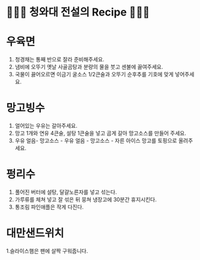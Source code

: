 # 👨🏻‍🍳 청와대 전설의 Recipe 👩🏻‍🍳

# 우육면

1. 청경채는 통째 반으로 잘라 준비해주세요.
2. 냄비에 오뚜기 옛날 사골곰탕과 분량의 물을 붓고 센불에 끓여주세요.
3. 국물이 끓어오르면 이금기 굴소스 1/2큰술과 오뚜기 순후추를 기호에 맞게 넣어주세요.

# 망고빙수

1. 얼어있는 우유는 갈아주세요.
2. 망고 1개와 연유 4큰술, 설탕 1큰술을 넣고 곱게 갈아 망고소스를 만들어 주세요.
3. 우유 얼음- 망고소스 - 우유 얼음 - 망고소스 - 자른 아이스 망고를 토핑으로 올려주세요.

# 펑리수

1. 풀어진 버터에 설탕, 달걀노른자를 넣고 섞는다.
2. 가루류를 체쳐 넣고 잘 섞은 뒤 뭉쳐 냉장고에 30분간 휴지시킨다.
3. 통조림 파인애플은 작게 다진다.

# 대만샌드위치
1.슬라이스햄은 팬에 살짝 구워줍니다.
